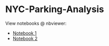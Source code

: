 # NYC-Parking-Analysis

View notebooks @ nbviewer: 
- [Notebook 1](https://nbviewer.jupyter.org/github/Unique-Divine/NYC-Parking-Analysis/blob/main/Notebook-EmpiricalMethodsDS.ipynb)
- [Notebook 2](https://nbviewer.jupyter.org/github/Unique-Divine/NYC-Parking-Analysis/blob/main/Notebook-EmpiricalMethods-2.ipynb)


